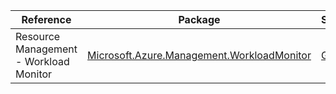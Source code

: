 | Reference | Package | Source |
|---|---|---|
|Resource Management - Workload Monitor|[Microsoft.Azure.Management.WorkloadMonitor](https://www.nuget.org/packages/Microsoft.Azure.Management.WorkloadMonitor)|[GitHub](https://github.com/Azure/azure-sdk-for-net)|
